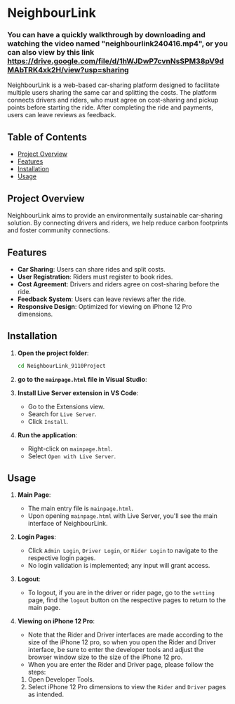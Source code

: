 # NeighbourLink
###  You can have a quickly walkthrough by downloading and watching the video named "neighbourlink240416.mp4", or you can also view by this link https://drive.google.com/file/d/1hWJDwP7cvnNsSPM38pV9dMAbTRK4xk2H/view?usp=sharing

NeighbourLink is a web-based car-sharing platform designed to facilitate multiple users sharing the same car and splitting the costs. The platform connects drivers and riders, who must agree on cost-sharing and pickup points before starting the ride. After completing the ride and payments, users can leave reviews as feedback.

## Table of Contents

- [Project Overview](#project-overview)
- [Features](#features)
- [Installation](#installation)
- [Usage](#usage)

## Project Overview

NeighbourLink aims to provide an environmentally sustainable car-sharing solution. By connecting drivers and riders, we help reduce carbon footprints and foster community connections.
## Features

- **Car Sharing**: Users can share rides and split costs.
- **User Registration**: Riders must register to book rides.
- **Cost Agreement**: Drivers and riders agree on cost-sharing before the ride.
- **Feedback System**: Users can leave reviews after the ride.
- **Responsive Design**: Optimized for viewing on iPhone 12 Pro dimensions.

## Installation

1. **Open the project folder**:
    ```bash
    cd NeighbourLink_9110Project
    ```
2. **go to the `mainpage.html` file in Visual Studio**:

3. **Install Live Server extension in VS Code**:
    - Go to the Extensions view.
    - Search for `Live Server`.
    - Click `Install`.

4. **Run the application**:
    - Right-click on `mainpage.html`.
    - Select `Open with Live Server`.

## Usage

1. **Main Page**:
   - The main entry file is `mainpage.html`.
   - Upon opening `mainpage.html` with Live Server, you'll see the main interface of NeighbourLink.

2. **Login Pages**:
   - Click `Admin Login`, `Driver Login`, or `Rider Login` to navigate to the respective login pages.
   - No login validation is implemented; any input will grant access.

3. **Logout**:
   - To logout, if you are in the driver or rider page, go to the `setting` page, find the `logout` button on the respective pages to return to the main page.

4. **Viewing on iPhone 12 Pro**:
   - Note that the Rider and Driver interfaces are made according to the size of the iPhone 12 pro, so when you open the Rider and Driver interface, be sure to enter the developer tools and adjust the browser window size to the size of the iPhone 12 pro.
   - When you are enter the Rider and Driver page, please follow the steps:
   1. Open Developer Tools.
   2. Select iPhone 12 Pro dimensions to view the `Rider` and `Driver` pages as intended.
